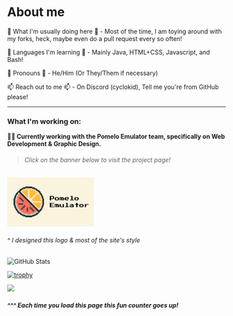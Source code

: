 # About me

🔭 What I'm usually doing here 🔭 - Most of the time, I am toying around with my forks, heck, maybe even do a pull request every so often!

🌱 Languages I'm learning 🌱 - Mainly Java, HTML+CSS, Javascript, and Bash!

👤 Pronouns 👤 - He/Him (Or They/Them if necessary)

📫 Reach out to me 📫 - On Discord (cyclokid), Tell me you're from GitHub please!

___

### What I'm working on:

**:orange::watermelon: Currently working with the Pomelo Emulator team, specifically on Web Development & Graphic Design.**

###### <blockquote>Click on the banner below to visit the project page!</blockquote>

[<img src="https://raw.githubusercontent.com/CycloKid/CycloKid/refs/heads/main/Pomelo%20Emulator%20Banner.png" width="200">](https://pomelo-emu.github.io)

###### ^ I designed this logo & most of the site's style

![GitHub Stats](https://github-readme-stats.vercel.app/api?username=CycloKid&count_private=true&show_icons=true&theme=onedark)

[![trophy](https://github-profile-trophy.vercel.app/?username=cyclokid&theme=onedark)](https://github.com/ryo-ma/github-profile-trophy)

![](https://komarev.com/ghpvc/?username=CycloKid&color=d94500) 
##### ^^^ Each time you load this page this fun counter goes up!
